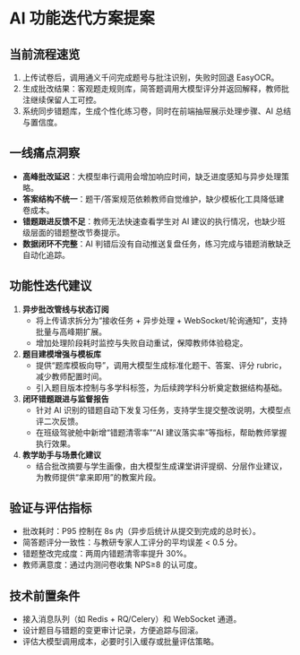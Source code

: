 ﻿# AI 功能迭代方案提案

## 当前流程速览
1. 上传试卷后，调用通义千问完成题号与批注识别，失败时回退 EasyOCR。
2. 生成批改结果：客观题走规则库，简答题调用大模型评分并返回解释，教师批注继续保留人工可控。
3. 系统同步错题库，生成个性化练习卷，同时在前端抽屉展示处理步骤、AI 总结与置信度。

## 一线痛点洞察
- **高峰批改延迟**：大模型串行调用会增加响应时间，缺乏进度感知与异步处理策略。
- **答案结构不统一**：题干/答案规范依赖教师自觉维护，缺少模板化工具降低建卷成本。
- **错题跟进反馈不足**：教师无法快速查看学生对 AI 建议的执行情况，也缺少班级层面的错题整改节奏提示。
- **数据闭环不完整**：AI 判错后没有自动推送复盘任务，练习完成与错题消散缺乏自动化追踪。

## 功能性迭代建议
1. **异步批改管线与状态订阅**
   - 将上传请求拆分为“接收任务 + 异步处理 + WebSocket/轮询通知”，支持批量与高峰期扩展。
   - 增加处理阶段耗时监控与失败自动重试，保障教师体验稳定。
2. **题目建模增强与模板库**
   - 提供“题库模板向导”，调用大模型生成标准化题干、答案、评分 rubric，减少教师配置时间。
   - 引入题目版本控制与多学科标签，为后续跨学科分析奠定数据结构基础。
3. **闭环错题跟进与监督报告**
   - 针对 AI 识别的错题自动下发复习任务，支持学生提交整改说明，大模型点评二次反馈。
   - 在班级驾驶舱中新增“错题清零率”“AI 建议落实率”等指标，帮助教师掌握执行效果。
4. **教学助手与场景化建议**
   - 结合批改摘要与学生画像，由大模型生成课堂讲评提纲、分层作业建议，为教师提供“拿来即用”的教案片段。

## 验证与评估指标
- 批改耗时：P95 控制在 8s 内（异步后统计从提交到完成的总时长）。
- 简答题评分一致性：与教研专家人工评分的平均误差 < 0.5 分。
- 错题整改完成度：两周内错题清零率提升 30%。
- 教师满意度：通过内测问卷收集 NPS≥8 的认可度。

## 技术前置条件
- 接入消息队列（如 Redis + RQ/Celery）和 WebSocket 通道。
- 设计题目与错题的变更审计记录，方便追踪与回滚。
- 评估大模型调用成本，必要时引入缓存或批量评估策略。
